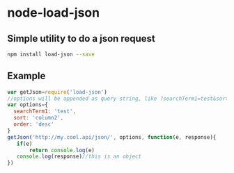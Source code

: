 node-load-json
==============

Simple utility to do a json request
--

```sh
npm install load-json --save
```

## Example

```js
var getJson=require('load-json')
//options will be appended as query string, like ?searchTerm1=test&sort=column2&order=desc
var options={
  searchTerm1: 'test',
  sort: 'column2',
  order: 'desc'
}
getJson('http://my.cool.api/json/', options, function(e, response){
   if(e)
       return console.log(e)
   console.log(response)//this is an object
})

```
